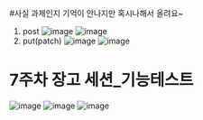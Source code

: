 #사실 과제인지 기억이 안나지만 혹시나해서 올려요~
1) post
![image](https://github.com/user-attachments/assets/a2352552-f4c6-4691-b245-efa337053d6d)
![image](https://github.com/user-attachments/assets/721f35b2-f257-4585-83c0-a4b8890a264c)
2) put(patch)
![image](https://github.com/user-attachments/assets/8dc994e5-c06c-4097-9dfc-439a77c66ca1)
![image](https://github.com/user-attachments/assets/04059162-0ce5-49fd-bd77-1eebedf64a28)

# 7주차 장고 세션_기능테스트

![image](https://github.com/user-attachments/assets/543cf502-c974-46d0-86d2-89fe1dee08a6)
![image](https://github.com/user-attachments/assets/d0293e3a-3f68-430f-83bf-4eb138816b78)
![image](https://github.com/user-attachments/assets/06017e8c-f3fa-454d-8ba0-d726dda43f4b)

